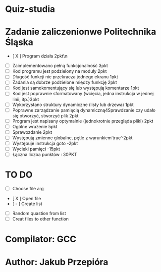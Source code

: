 # Quiz-studia
# Zadanie zaliczenionwe Politechnika Śląska
- [ X ]  Program działa 2pkt\n
- [  ]  Zaimplementowano pełną funkcjonalność 3pkt
- [  ]  Kod programu jest podzielony na moduły 2pkt
- [  ]  Długość funkcji nie przekracza jednego ekranu 1pkt
- [  ]  Zadania są dobrze podzielone między funkcję 2pkt
- [  ]  Kod jest samokomentujący się lub występują komentarze 1pkt
- [  ]  Kod jest poprawnie sformatowany (wcięcia, jedna instrukcja w jednej linii, itp.)3pkt 
- [  ]  Wykorzystano struktury dynamiczne (listy lub drzewa) 1pkt 
- [  ]  Poprawne zarządzanie pamięcią dynamiczną4Sprawdzanie czy udało się otworzyć, stworzyć plik 2pkt 
- [  ]  Program jest napisany optymalnie (jednokrotnie przegląda pliki) 2pkt 
- [  ]  Ogólne wrażenie 5pkt
- [  ]  Sprawozdanie 2pkt 
- [  ]  Występują zmienne globalne, pętle z warunkiem’true’-2pkt 
- [  ]  Występuje instrukcja goto -2pkt
- [  ]  Wycieki pamięci -15pkt
- [  ]  Łączna liczba punktów : 30PKT

# TO DO 

- [   ] Choose file arg
- [ X ] Open file
- [ - ] Create list
- [   ] Random quastion from list
- [   ] Creat files to other function

# Compilator: GCC
# Author: Jakub Przepióra